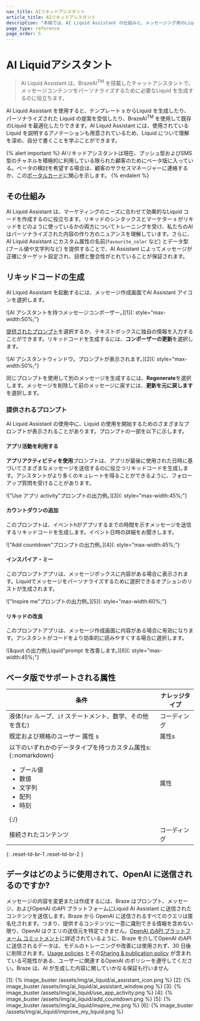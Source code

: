 ```yaml
---
nav_title: AIリキッドアシスタント
article_title: AIリキッドアシスタント
description: "本稿では、AI Liquid Assistant の仕組みと、メッセージング用のLiquid スニペットの生成方法について説明します。"
page_type: reference
page_order: 5
---
```


# AI Liquidアシスタント

> AI Liquid Assistant は、BrazeAI<sup>TM</sup> を搭載したチャットアシスタントで、メッセージコンテンツをパーソナライズするために必要なLiquid を生成するのに役立ちます。 

AI Liquid Assistant を使用すると、テンプレート s からLiquid を生成したり、パーソナライズされた Liquid の提案を受信したり、BrazeAI<sup>TM</sup> を使用して既存のLiquid を最適化したりできます。AI Liquid Assistant には、使用されているLiquid を説明するアノテーションも用意されているため、Liquid について理解を深め、自分で書くことを学ぶことができます。

{% alert important %}
AIリキッドアシスタントは現在、プッシュ型およびSMS型のチャネルを積極的に利用している限られた顧客のためにベータ版に入っている。ベータの検討を希望する場合は、顧客のサクセスマネージャーに連絡するか、この[ポータルカード](https://braze.productboard.com/entity-detail/features/27273918)に関心を示します。
{% endalert %}

## その仕組み

AI Liquid Assistant は、マーケティングのニーズに合わせて効果的なLiquid コードを作成するのに役立ちます。リキッドのシンタックスとマーケター s がリキッドをどのように使っているかの両方についてトレーニングを受け、私たちのAI はパーソナライズされた内容の作り方のニュアンスを理解しています。さらに、AI Liquid Assistant にカスタム属性の名前(`favourite_color` など) とデータ型(ブール値や文字列など) を提供することで、AI Assistant によってメッセージが正確にターゲット設定され、目標と整合性がとれていることが保証されます。

## リキッドコードの生成

AI Liquid Assistant を起動するには、メッセージ作成画面でAI Assistant アイコンを選択します。

![AI アシスタントを持つメッセージコンポーザー。][1]{: style="max-width:50%;"}

[提供されたプロンプト](#provided-prompts)を選択するか、テキストボックスに独自の情報を入力することができます。リキッドコードを生成するには、**コンポーザーの更新**を選択します。

![AI アシスタントウィンドウ。プロンプトが表示されます。][2]{: style="max-width:50%;"}
 
同じプロンプトを使用して別のメッセージを生成するには、**Regenerate**を選択します。メッセージを削除して前のメッセージに戻すには、**更新を元に戻します**を選択します。

### 提供されるプロンプト

AI Liquid Assistant の使用中に、Liquid の使用を開始するためのさまざまなプロンプトが表示されることがあります。プロンプトの一部を以下に示します。

#### アプリ活動を利用する

**アプリアクティビティを使用**プロンプトは、アプリが最後に使用された日時に基づいてさまざまなメッセージを送信するのに役立つリキッドコードを生成します。アシスタントがより多くのキュレートを得ることができるように、フォローアップ質問を受けることがあります。

!["Use アプリ activity"プロンプトの出力例。][3]{: style="max-width:45%;"}

#### カウントダウンの追加

このプロンプトは、イベントhがアプリするまでの時間を示すメッセージを送信するリキッドコードを生成します。イベント日時の詳細をお聞きします。

!["Add countdown"プロンプトの出力例。][4]{: style="max-width:45%;"}

#### インスパイア・ミー

このプロンプトアプリは、メッセージボックスに内容がある場合に表示されます。Liquidでメッセージをパーソナライズするために選択できるオプションのリストが生成されます。 

!["Inspire me"プロンプトの出力例。][5]{: style="max-width:60%;"}

#### リキッドの改良

このプロンプトアプリは、メッセージ作成画面に内容がある場合に有効になります。アシスタントがコードをより効率的に読みやすくする場合に選択します。

![&quot の出力例;Liquid"prompt を改善します。][6]{: style="max-width:45%;"}

## ベータ版でサポートされる属性

| 条件| ナレッジタイプ|
| - | - |
| 液体(`for` ループ、`if` ステートメント、数学、その他を含む) | コーディング|
| 既定および規格のユーザー 属性 s | 属性s |
| 以下のいずれかのデータタイプを持つカスタム属性s: {::nomarkdown}<ul><li>ブール値</li><li>数値</li><li>文字列</li><li>配列</li><li>時刻</li></ul>{:/} | 属性|
| 接続されたコンテンツ| コーディング|
{: .reset-td-br-1 .reset-td-br-2 }

## データはどのように使用されて、OpenAI に送信されるのですか?

メッセージの内容を変更または作成するには、Braze はプロンプト、メッセージ、およびOpenAI のAPI プラットフォームにLiquid AI Assistant に送信されたコンテンツを送信します。Braze から OpenAI に送信されるすべてのクエリは匿名化されます。つまり、提供するコンテンツに一意に識別できる情報を含めない限り、OpenAI はクエリの送信元を特定できません。[OpenAI のAPI プラットフォーム コミットメント](https://openai.com/policies/api-data-usage-policies)に詳述されているように、Braze を介してOpenAI のAPI に送信されるデータは、モデルのトレーニングや改善には使用されず、30 日後に削除されます。[Usage policies](https://openai.com/policies/usage-policies) とその[Sharing & publication policy](https://openai.com/policies/sharing-publication-policy) が含まれている可能性がある、ユーザーに関連するOpenAI のポリシーを遵守してください。Braze は、AI が生成した内容に関していかなる保証も行いません

[1]: {% image_buster /assets/img/ai_liquid/ai_assistant_icon.png %}
[2]: {% image_buster /assets/img/ai_liquid/ai_assistant_window.png %}
[3]: {% image_buster /assets/img/ai_liquid/use_app_activity.png %}
[4]: {% image_buster /assets/img/ai_liquid/add_countdown.png %}
[5]: {% image_buster /assets/img/ai_liquid/inspire_me.png %}
[6]: {% image_buster /assets/img/ai_liquid/improve_my_liquid.png %}